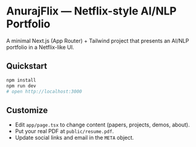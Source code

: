 # AnurajFlix — Netflix-style AI/NLP Portfolio

A minimal Next.js (App Router) + Tailwind project that presents an AI/NLP portfolio in a Netflix-like UI.

## Quickstart

```bash
npm install
npm run dev
# open http://localhost:3000
```

## Customize
- Edit `app/page.tsx` to change content (papers, projects, demos, about).
- Put your real PDF at `public/resume.pdf`.
- Update social links and email in the `META` object.
